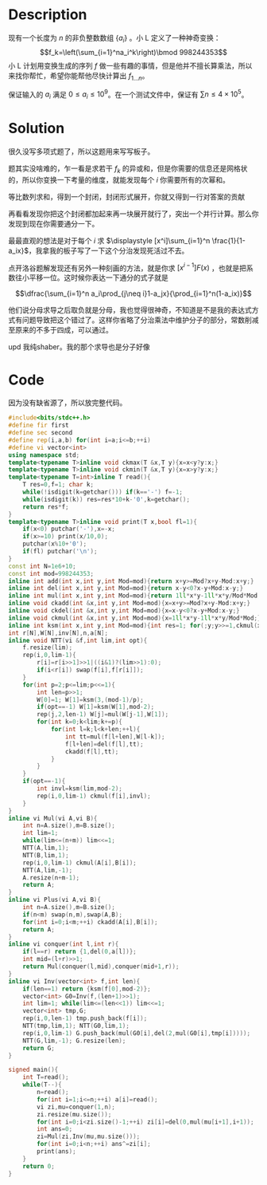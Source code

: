 # Description

现有一个长度为 $n$ 的非负整数数组 $\{a_i\}$ 。小 L 定义了一种神奇变换：
$$f_k=\left(\sum_{i=1}^na_i^k\right)\bmod 998244353$$
小 L 计划用变换生成的序列 $f$ 做一些有趣的事情，但是他并不擅长算乘法，所以来找你帮忙，希望你能帮他尽快计算出 $f_{1\dots n}$。

保证输入的 $a_i$ 满足 $0\le a_i\le10^9$。在一个测试文件中，保证有 $\sum n\le 4\times 10^5$。

# Solution

很久没写多项式题了，所以这题用来写写板子。

题其实没啥难的，乍一看是求若干 $f_k$ 的异或和，但是你需要的信息还是网格状的，所以你变换一下考量的维度，就能发现每个 $i$ 你需要所有的次幂和。

等比数列求和，得到一个封闭，封闭形式展开，你就又得到一行对答案的贡献

再看看发现你把这个封闭都加起来再一块展开就行了，突出一个并行计算。那么你发现到现在你需要通分一下。

最最直观的想法是对于每个 $i$ 求 $\displaystyle [x^i]\sum_{i=1}^n \frac{1}{1-a_ix}$，我拿我的板子写了一下这个分治发现死活过不去。

点开洛谷题解发现还有另外一种刻画的方法，就是你求 $[x^{i-1}]F(x)$ ，也就是把系数往小平移一位。这时候你表达一下通分的式子就是

$$\dfrac{\sum_{i=1}^n a_i\prod_{j\neq i}1-a_jx}{\prod_{i=1}^n(1-a_ix)}$$

他们说分母求导之后取负就是分母，我也觉得很神奇，不知道是不是我的表达式方式有问题导致把这个错过了。这样你省略了分治乘法中维护分子的部分，常数削减至原来的不多于四成，可以通过。

upd 我纯shaber。我的那个求导也是分子好像

# Code

因为没有缺省源了，所以放完整代码。

```cpp
#include<bits/stdc++.h>
#define fir first
#define sec second
#define rep(i,a,b) for(int i=a;i<=b;++i)
#define vi vector<int> 
using namespace std;
template<typename T>inline void ckmax(T &x,T y){x=x<y?y:x;}
template<typename T>inline void ckmin(T &x,T y){x=x>y?y:x;}
template<typename T=int>inline T read(){
	T res=0,f=1; char k;
	while(!isdigit(k=getchar())) if(k=='-') f=-1;
	while(isdigit(k)) res=res*10+k-'0',k=getchar();
	return res*f;
}
template<typename T>inline void print(T x,bool fl=1){
	if(x<0) putchar('-'),x=-x; 
	if(x>=10) print(x/10,0);
	putchar(x%10+'0');
	if(fl) putchar('\n');
}
const int N=1e6+10;
const int mod=998244353;
inline int add(int x,int y,int Mod=mod){return x+y>=Mod?x+y-Mod:x+y;}
inline int del(int x,int y,int Mod=mod){return x-y<0?x-y+Mod:x-y;}
inline int mul(int x,int y,int Mod=mod){return 1ll*x*y-1ll*x*y/Mod*Mod;}
inline void ckadd(int &x,int y,int Mod=mod){x=x+y>=Mod?x+y-Mod:x+y;}
inline void ckdel(int &x,int y,int Mod=mod){x=x-y<0?x-y+Mod:x-y;}
inline void ckmul(int &x,int y,int Mod=mod){x=1ll*x*y-1ll*x*y/Mod*Mod;}
inline int ksm(int x,int y,int Mod=mod){int res=1; for(;y;y>>=1,ckmul(x,x,Mod)) if(y&1) ckmul(res,x,Mod); return res;}
int r[N],W[N],inv[N],n,a[N];
inline void NTT(vi &f,int lim,int opt){
	f.resize(lim);
	rep(i,0,lim-1){
		r[i]=r[i>>1]>>1|((i&1)?(lim>>1):0);
		if(i<r[i]) swap(f[i],f[r[i]]);
	}
	for(int p=2;p<=lim;p<<=1){
		int len=p>>1;
		W[0]=1; W[1]=ksm(3,(mod-1)/p);
		if(opt==-1) W[1]=ksm(W[1],mod-2);
		rep(j,2,len-1) W[j]=mul(W[j-1],W[1]);
		for(int k=0;k<lim;k+=p){
			for(int l=k;l<k+len;++l){
				int tt=mul(f[l+len],W[l-k]);
				f[l+len]=del(f[l],tt);
				ckadd(f[l],tt);
			}
		}
	}
	if(opt==-1){
		int invl=ksm(lim,mod-2);
		rep(i,0,lim-1) ckmul(f[i],invl);
	}
}
inline vi Mul(vi A,vi B){
	int n=A.size(),m=B.size();
	int lim=1;
	while(lim<=(n+m)) lim<<=1;
	NTT(A,lim,1);
	NTT(B,lim,1);
	rep(i,0,lim-1) ckmul(A[i],B[i]);
	NTT(A,lim,-1);
	A.resize(n+m-1);
	return A;
}
inline vi Plus(vi A,vi B){
	int n=A.size(),m=B.size();
	if(n<m) swap(n,m),swap(A,B);
	for(int i=0;i<m;++i) ckadd(A[i],B[i]);
	return A;
}
inline vi conquer(int l,int r){
	if(l==r) return {1,del(0,a[l])};
	int mid=(l+r)>>1;
	return Mul(conquer(l,mid),conquer(mid+1,r));
}
inline vi Inv(vector<int> f,int len){
	if(len==1) return {ksm(f[0],mod-2)};
	vector<int> G0=Inv(f,(len+1)>>1);
	int lim=1; while(lim<=(len<<1)) lim<<=1;
	vector<int> tmp,G;
	rep(i,0,len-1) tmp.push_back(f[i]);
	NTT(tmp,lim,1); NTT(G0,lim,1);
	rep(i,0,lim-1) G.push_back(mul(G0[i],del(2,mul(G0[i],tmp[i]))));
	NTT(G,lim,-1); G.resize(len);
	return G;
}

signed main(){
	int T=read();
	while(T--){
		n=read();
		for(int i=1;i<=n;++i) a[i]=read();
		vi zi,mu=conquer(1,n);
		zi.resize(mu.size());
		for(int i=0;i<zi.size()-1;++i) zi[i]=del(0,mul(mu[i+1],i+1));
		int ans=0;
		zi=Mul(zi,Inv(mu,mu.size()));
		for(int i=0;i<n;++i) ans^=zi[i];
		print(ans);
	}
	return 0;
}
```